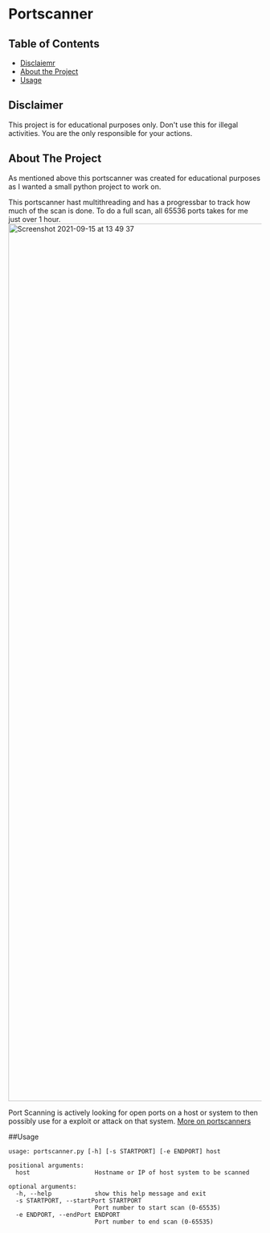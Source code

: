 # Portscanner

## Table of Contents

* [Disclaiemr](#disclaimer)
* [About the Project](#about-the-project)
* [Usage](#usage)


## Disclaimer
This project is for educational purposes only. Don't use this for illegal activities. 
You are the only responsible for your actions.

## About The Project
As mentioned above this portscanner was created for educational purposes as I wanted a 
small python project to work on. 

This portscanner hast multithreading and has a progressbar to track how much of the scan is done. To do a full scan, all 65536 ports takes for me just over 1 hour.
<img width="1746" alt="Screenshot 2021-09-15 at 13 49 37" src="https://user-images.githubusercontent.com/47121010/133428098-94983110-88da-4140-8e68-df223ee8d91f.png">

Port Scanning is actively looking for open ports on a host or system to then possibly use for a exploit or attack on that system.
[More on portscanners](https://en.wikipedia.org/wiki/Port_scanner)

##Usage
```
usage: portscanner.py [-h] [-s STARTPORT] [-e ENDPORT] host

positional arguments:
  host                  Hostname or IP of host system to be scanned

optional arguments:
  -h, --help            show this help message and exit
  -s STARTPORT, --startPort STARTPORT
                        Port number to start scan (0-65535)
  -e ENDPORT, --endPort ENDPORT
                        Port number to end scan (0-65535)
```
